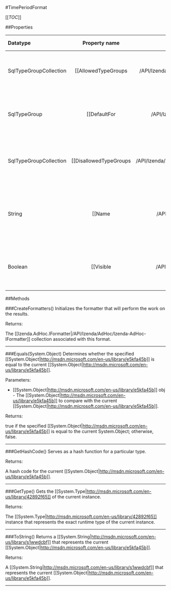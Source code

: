 #TimePeriodFormat

[[_TOC_]]

##Properties

|Datatype|Property name|Property description|Default Value|
|:-------|:----------:|:-----------------:|:-----------:|
|SqlTypeGroupCollection|[[AllowedTypeGroups|/API/Izenda/AdHoc/CodeSamples/Izenda_AdHoc_TimePeriodFormat_AllowedTypeGroups]]| Gets the collection of SQL types that can accept this format. |{Numeric}|
|SqlTypeGroup|[[DefaultFor|/API/Izenda/AdHoc/CodeSamples/Izenda_AdHoc_TimePeriodFormat_DefaultFor]]| Gets the SQL type that this format will be the default format for. |None|
|SqlTypeGroupCollection|[[DisallowedTypeGroups|/API/Izenda/AdHoc/CodeSamples/Izenda_AdHoc_TimePeriodFormat_DisallowedTypeGroups]]| Gets the collection of SQL types that cannot accept this format. |null|
|String|[[Name|/API/Izenda/AdHoc/CodeSamples/Izenda_AdHoc_TimePeriodFormat_Name]]| Gets the display name of the format as it will appear in the list of available formats. |Time period|
|Boolean|[[Visible|/API/Izenda/AdHoc/CodeSamples/Izenda_AdHoc_TimePeriodFormat_Visible]]| Determines whether this format will be visible in the list of formats. |False|


##Methods

###CreateFormatters()
 Initializes the formatter that will perform the work on the results. 





Returns:

The [[Izenda.AdHoc.IFormatter|/API/Izenda/AdHoc/Izenda-AdHoc-IFormatter]] collection associated with this format.


---


###Equals(System.Object)
Determines whether the specified [[System.Object|http://msdn.microsoft.com/en-us/library/e5kfa45b]] is equal to the current [[System.Object|http://msdn.microsoft.com/en-us/library/e5kfa45b]].

Parameters: 

* [[System.Object|http://msdn.microsoft.com/en-us/library/e5kfa45b]] obj  - The [[System.Object|http://msdn.microsoft.com/en-us/library/e5kfa45b]] to compare with the current [[System.Object|http://msdn.microsoft.com/en-us/library/e5kfa45b]].





Returns:

true if the specified [[System.Object|http://msdn.microsoft.com/en-us/library/e5kfa45b]] is equal to the current System.Object; otherwise, false.


---


###GetHashCode()
 Serves as a hash function for a particular type.  





Returns:

A hash code for the current [[System.Object|http://msdn.microsoft.com/en-us/library/e5kfa45b]].


---


###GetType()
Gets the [[System.Type|http://msdn.microsoft.com/en-us/library/42892f65]] of the current instance.





Returns:

The [[System.Type|http://msdn.microsoft.com/en-us/library/42892f65]] instance that represents the exact runtime type of the current instance.


---


###ToString()
Returns a [[System.String|http://msdn.microsoft.com/en-us/library/s1wwdcbf]] that represents the current [[System.Object|http://msdn.microsoft.com/en-us/library/e5kfa45b]].





Returns:

A [[System.String|http://msdn.microsoft.com/en-us/library/s1wwdcbf]] that represents the current [[System.Object|http://msdn.microsoft.com/en-us/library/e5kfa45b]].


---


